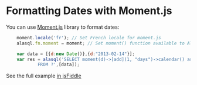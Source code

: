 # Formatting Dates with Moment.js

You can use [Moment.js](http://momentjs.com/) library to format dates:
```js
    moment.locale('fr'); // Set French locale for moment.js
    alasql.fn.moment = moment; // Set moment() function available to AlaSQL

    var data = [{d:new Date()},{d:"2013-02-14"}];
    var res = alasql('SELECT moment(d)->[add](1, "days")->calendar() as [When?]\
            FROM ?',[data]);
```

See the full example [in jsFiddle](http://jsfiddle.net/agershun/aapmn9h1/2/)